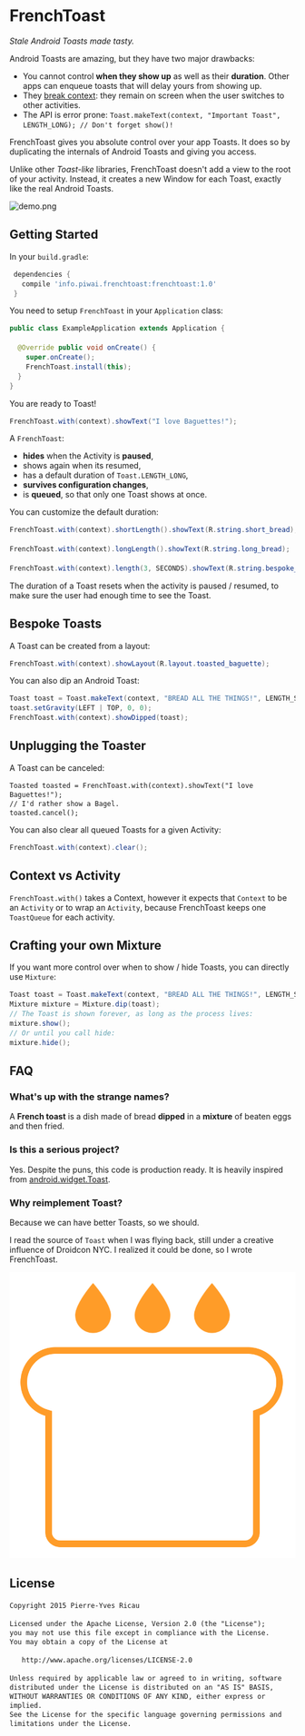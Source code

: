 # FrenchToast

*Stale Android Toasts made tasty.*

Android Toasts are amazing, but they have two major drawbacks:

* You cannot control **when they show up** as well as their **duration**. Other apps can enqueue toasts that will delay yours from showing up. 
* They [break context](http://cyrilmottier.com/2012/07/24/the-making-of-prixing-4-activity-tied-notifications/): they remain on screen when the user switches to other activities.
* The API is error prone: `Toast.makeText(context, "Important Toast", LENGTH_LONG); // Don't forget show()!`

FrenchToast gives you absolute control over your app Toasts. It does so by duplicating the internals of Android Toasts and giving you access.

Unlike other *Toast-like* libraries, FrenchToast doesn't add a view to the root of your activity. Instead, it creates a new Window for each Toast, exactly like the real Android Toasts.

![demo.png](assets/demo.png)

## Getting Started

In your `build.gradle`:

```gradle
 dependencies {
   compile 'info.piwai.frenchtoast:frenchtoast:1.0'
 }
```

You need to setup `FrenchToast` in your `Application` class:

```java
public class ExampleApplication extends Application {

  @Override public void onCreate() {
    super.onCreate();
    FrenchToast.install(this);
  }
}
```

You are ready to Toast!

```java
FrenchToast.with(context).showText("I love Baguettes!");
```

A `FrenchToast`:

* **hides** when the Activity is **paused**,
* shows again when its resumed,
* has a default duration of `Toast.LENGTH_LONG`,
* **survives configuration changes**,
* is **queued**, so that only one Toast shows at once.

You can customize the default duration:

```java
FrenchToast.with(context).shortLength().showText(R.string.short_bread);

FrenchToast.with(context).longLength().showText(R.string.long_bread);

FrenchToast.with(context).length(3, SECONDS).showText(R.string.bespoke_bread);
```

The duration of a Toast resets when the activity is paused / resumed, to make sure the user had enough time to see the Toast.

## Bespoke Toasts

A Toast can be created from a layout:

```java
FrenchToast.with(context).showLayout(R.layout.toasted_baguette);
```

You can also dip an Android Toast:

```java
Toast toast = Toast.makeText(context, "BREAD ALL THE THINGS!", LENGTH_SHORT);
toast.setGravity(LEFT | TOP, 0, 0);
FrenchToast.with(context).showDipped(toast);
```

## Unplugging the Toaster

A Toast can be canceled:

```
Toasted toasted = FrenchToast.with(context).showText("I love Baguettes!");
// I'd rather show a Bagel.
toasted.cancel();
```

You can also clear all queued Toasts for a given Activity:

```java
FrenchToast.with(context).clear();
```

## Context vs Activity

`FrenchToast.with()` takes a Context, however it expects that `Context` to be an `Activity` or to wrap an `Activity`, because FrenchToast keeps one `ToastQueue` for each activity.

## Crafting your own Mixture

If you want more control over when to show / hide Toasts, you can directly use `Mixture`:

```java
Toast toast = Toast.makeText(context, "BREAD ALL THE THINGS!", LENGTH_SHORT);
Mixture mixture = Mixture.dip(toast);
// The Toast is shown forever, as long as the process lives:
mixture.show();
// Or until you call hide:
mixture.hide();
```

## FAQ

### What's up with the strange names?

A **French toast** is a dish made of bread **dipped** in a **mixture** of beaten eggs and then fried.

### Is this a serious project?

Yes. Despite the puns, this code is production ready. It is heavily inspired from [android.widget.Toast](https://github.com/android/platform_frameworks_base/blob/master/core/java/android/widget/Toast.java). 

### Why reimplement Toast?

Because we can have better Toasts, so we should.

I read the source of `Toast` when I was flying back, still under a creative influence of Droidcon NYC. I realized it could be done, so I wrote FrenchToast.

![logo.png](assets/logo.png)

## License

    Copyright 2015 Pierre-Yves Ricau

    Licensed under the Apache License, Version 2.0 (the "License");
    you may not use this file except in compliance with the License.
    You may obtain a copy of the License at

       http://www.apache.org/licenses/LICENSE-2.0

    Unless required by applicable law or agreed to in writing, software
    distributed under the License is distributed on an "AS IS" BASIS,
    WITHOUT WARRANTIES OR CONDITIONS OF ANY KIND, either express or implied.
    See the License for the specific language governing permissions and
    limitations under the License.
